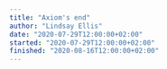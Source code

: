 ```yaml
---
title: "Axiom's end"
author: "Lindsay Ellis"
date: "2020-07-29T12:00:00+02:00"
started: "2020-07-29T12:00:00+02:00"
finished: "2020-08-16T12:00:00+02:00"
---
```


